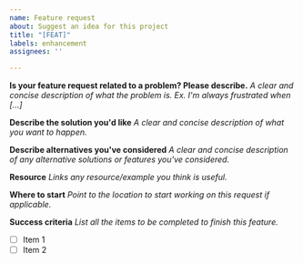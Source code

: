 ```yaml
---
name: Feature request
about: Suggest an idea for this project
title: "[FEAT]"
labels: enhancement
assignees: ''

---
```


**Is your feature request related to a problem? Please describe.**
_A clear and concise description of what the problem is. Ex. I'm always frustrated when [...]_

**Describe the solution you'd like**
_A clear and concise description of what you want to happen._

**Describe alternatives you've considered**
_A clear and concise description of any alternative solutions or features you've considered._

**Resource**
_Links any resource/example you think is useful._

**Where to start**
_Point to the location to start working on this request if applicable._

**Success criteria**
_List all the items to be completed to finish this feature._
- [ ] Item 1
- [ ] Item 2
